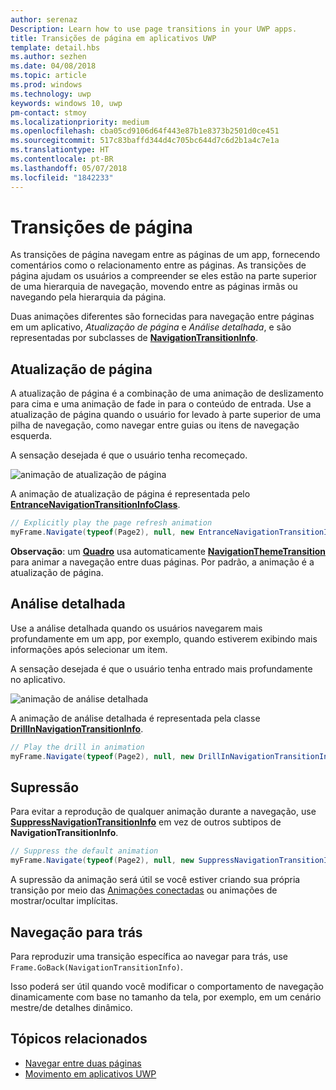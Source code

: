 ```yaml
---
author: serenaz
Description: Learn how to use page transitions in your UWP apps.
title: Transições de página em aplicativos UWP
template: detail.hbs
ms.author: sezhen
ms.date: 04/08/2018
ms.topic: article
ms.prod: windows
ms.technology: uwp
keywords: windows 10, uwp
pm-contact: stmoy
ms.localizationpriority: medium
ms.openlocfilehash: cba05cd9106d64f443e87b1e8373b2501d0ce451
ms.sourcegitcommit: 517c83baffd344d4c705bc644d7c6d2b1a4c7e1a
ms.translationtype: HT
ms.contentlocale: pt-BR
ms.lasthandoff: 05/07/2018
ms.locfileid: "1842233"
---
```

# <a name="page-transitions"></a>Transições de página

As transições de página navegam entre as páginas de um app, fornecendo comentários como o relacionamento entre as páginas. As transições de página ajudam os usuários a compreender se eles estão na parte superior de uma hierarquia de navegação, movendo entre as páginas irmãs ou navegando pela hierarquia da página.

Duas animações diferentes são fornecidas para navegação entre páginas em um aplicativo, *Atualização de página* e *Análise detalhada*, e são representadas por subclasses de [**NavigationTransitionInfo**](/api/windows.ui.xaml.media.animation.navigationtransitioninfo).

## <a name="page-refresh"></a>Atualização de página

A atualização de página é a combinação de uma animação de deslizamento para cima e uma animação de fade in para o conteúdo de entrada. Use a atualização de página quando o usuário for levado à parte superior de uma pilha de navegação, como navegar entre guias ou itens de navegação esquerda.

A sensação desejada é que o usuário tenha recomeçado.

![animação de atualização de página](images/page-refresh.gif)

A animação de atualização de página é representada pelo [**EntranceNavigationTransitionInfoClass**](/api/windows.ui.xaml.media.animation.entrancenavigationtransitioninfo).

```csharp
// Explicitly play the page refresh animation
myFrame.Navigate(typeof(Page2), null, new EntranceNavigationTransitionInfo());

```

**Observação**: um [**Quadro**](https://docs.microsoft.com/uwp/api/windows.ui.xaml.controls.frame) usa automaticamente [**NavigationThemeTransition**](https://docs.microsoft.com/uwp/api/windows.ui.xaml.media.animation.navigationthemetransition) para animar a navegação entre duas páginas. Por padrão, a animação é a atualização de página.

## <a name="drill"></a>Análise detalhada

Use a análise detalhada quando os usuários navegarem mais profundamente em um app, por exemplo, quando estiverem exibindo mais informações após selecionar um item.

A sensação desejada é que o usuário tenha entrado mais profundamente no aplicativo.

![animação de análise detalhada](images/drill.gif)

A animação de análise detalhada é representada pela classe [**DrillInNavigationTransitionInfo**](/api/windows.ui.xaml.media.animation.drillinnavigationtransitioninfo).

```csharp
// Play the drill in animation
myFrame.Navigate(typeof(Page2), null, new DrillInNavigationTransitionInfo());
```

## <a name="suppress"></a>Supressão

Para evitar a reprodução de qualquer animação durante a navegação, use [**SuppressNavigationTransitionInfo**](/api/windows.ui.xaml.media.animation.suppressnavigationtransitioninfo) em vez de outros subtipos de **NavigationTransitionInfo**.

```csharp
// Suppress the default animation
myFrame.Navigate(typeof(Page2), null, new SuppressNavigationTransitionInfo());
```

A supressão da animação será útil se você estiver criando sua própria transição por meio das [Animações conectadas](connected-animation.md) ou animações de mostrar/ocultar implícitas.

## <a name="backwards-navigation"></a>Navegação para trás

Para reproduzir uma transição específica ao navegar para trás, use `Frame.GoBack(NavigationTransitionInfo)`.

Isso poderá ser útil quando você modificar o comportamento de navegação dinamicamente com base no tamanho da tela, por exemplo, em um cenário mestre/de detalhes dinâmico.

## <a name="related-topics"></a>Tópicos relacionados

- [Navegar entre duas páginas](../basics/navigate-between-two-pages.md)
- [Movimento em aplicativos UWP](index.md)

